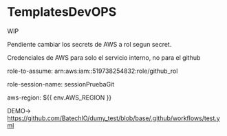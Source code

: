 # TemplatesDevOPS

WIP

Pendiente cambiar los secrets de AWS a rol segun secret.

Credenciales de AWS para solo el servicio interno, no para el github

role-to-assume: arn:aws:iam::519738254832:role/github_rol

role-session-name: sessionPruebaGit

aws-region: ${{ env.AWS_REGION }}

DEMO-> https://github.com/BatechIO/dumy_test/blob/base/.github/workflows/test.yml

